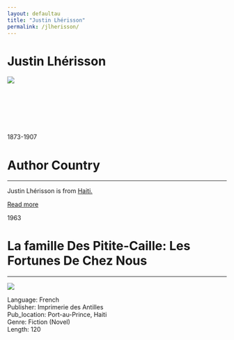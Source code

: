 ```yaml
---
layout: defaultau
title: "Justin Lhérisson"
permalink: /jlherisson/
---
```

<!-- partial:index.partial.html -->
<div class="content">
     <h1>Justin Lhérisson</h1>
    <div class="quote">
        <div><img src="https://www.juno7.ht/wp-content/uploads/2020/12/B6A22C03-5DF4-4030-A56B-2D4A03947137.jpeg" class="logo"></div>
    </div>
    <div class="timeline">
        <div style="padding-bottom:100px;"></div>
        <div class="block">
             <div class="date right"><p class="right"> 1873-1907 </p></div>
            <div class="dot"></div>
            <div class="left first">
            <div class="author_country">
                <h1>Author Country</h1><hr>
          <div class="aclocation">  <p>Justin Lhérisson is from <a href="http://localhost:4000/62"> Haiti.</a></p></div>
              <div class="acreadmore">  <a href="https://fr.wikipedia.org/wiki/Justin_Lh%C3%A9risson" target="_blank">Read more</a></div>
            </div>
            </div>
        <div class="block">
            <div class="date left"><p class="left">1963</p></div>
            <div class="dot"></div>
            <div class="right">
                <h1>La famille Des Pitite-Caille: Les Fortunes De Chez Nous</h1><hr>
                <p><img src="https://books.google.dm/books/content?id=cXVHAQAAMAAJ&printsec=frontcover&img=1&zoom=1&imgtk=AFLRE71oh80pKRwndpqPKj8qp9XVGFQaMwgkTFIWa_vI6MyS1b2dYgVS0LBR55hdrD_FXotsiPRMkACpZthZk8UqzY-v7kMyEhpU3Skq7GpnJj5sfwlCxbayHNtPtXBWDfy9jub4NGoo"></p>
                <p>
                Language: French<br/>
                Publisher: Imprimerie des Antilles<br/>
                Pub_location: Port-au-Prince, Haiti<br/>
                Genre: Fiction (Novel)<br/>
                Length: 120 <br/>                   </p>
            </div>
        </div>
